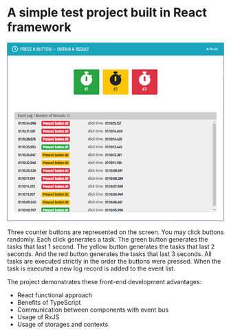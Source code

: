 # A simple test project built in React framework

![Project Screenshot](https://raw.githubusercontent.com/untied/counters_react/master/public/screenshot.png)

Three counter buttons are represented on the screen. You may click buttons randomly. Each click generates a task. The green button generates the tasks that last 1 second. The yellow button generates the tasks that last 2 seconds. And the red button generates the tasks that last 3 seconds. All tasks are executed strictly in the order the buttons were pressed. When the task is executed a new log record is added to the event list.

The project demonstrates these front-end development advantages:

* React functional approach
* Benefits of TypeScript
* Communication between components with event bus
* Usage of RxJS
* Usage of storages and contexts

